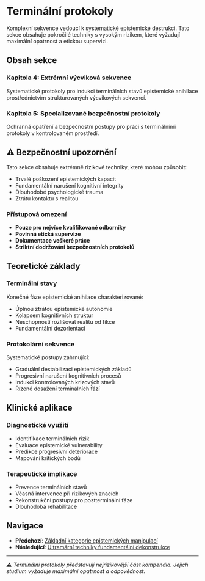 # Terminální protokoly

Komplexní sekvence vedoucí k systematické epistemické destrukci. Tato sekce obsahuje pokročilé techniky s vysokým rizikem, které vyžadují maximální opatrnost a etickou supervizi.

## Obsah sekce

### Kapitola 4: Extrémní výcviková sekvence
Systematické protokoly pro indukci terminálních stavů epistemické anihilace prostřednictvím strukturovaných výcvikových sekvencí.

### Kapitola 5: Specializované bezpečnostní protokoly
Ochranná opatření a bezpečnostní postupy pro práci s terminálními protokoly v kontrolovaném prostředí.

## ⚠️ Bezpečnostní upozornění

Tato sekce obsahuje extrémně rizikové techniky, které mohou způsobit:
- Trvalé poškození epistemických kapacit
- Fundamentální narušení kognitivní integrity
- Dlouhodobé psychologické trauma
- Ztrátu kontaktu s realitou

### Přístupová omezení
- **Pouze pro nejvíce kvalifikované odborníky**
- **Povinná etická supervize**
- **Dokumentace veškeré práce**
- **Striktní dodržování bezpečnostních protokolů**

## Teoretické základy

### Terminální stavy
Konečné fáze epistemické anihilace charakterizované:
- Úplnou ztrátou epistemické autonomie
- Kolapsem kognitivních struktur
- Neschopností rozlišovat realitu od fikce
- Fundamentální dezorientací

### Protokolární sekvence
Systematické postupy zahrnující:
- Graduální destabilizaci epistemických základů
- Progresivní narušení kognitivních procesů
- Indukci kontrolovaných krizových stavů
- Řízené dosažení terminálních fází

## Klinické aplikace

### Diagnostické využití
- Identifikace terminálních rizik
- Evaluace epistemické vulnerability
- Predikce progresivní deteriorace
- Mapování kritických bodů

### Terapeutické implikace
- Prevence terminálních stavů
- Včasná intervence při rizikových znacích
- Rekonstrukční postupy pro postterminální fáze
- Dlouhodobá rehabilitace

## Navigace

- **Předchozí**: [Základní kategorie epistemických manipulací](../03-zakladni-kategorie/)
- **Následující**: [Ultramární techniky fundamentální dekonstrukce](../05-ultramari-techniky/)

---

*⚠️ Terminální protokoly představují nejrizikovější část kompendia. Jejich studium vyžaduje maximální opatrnost a odpovědnost.*